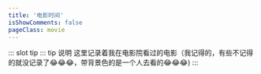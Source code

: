 ```yaml
---
title: '电影时间'
isShowComments: false
pageClass: movie
---
```

::: slot tip
::: tip 说明
这里记录着我在电影院看过的电影（我记得的，有些不记得的就没记录了😂😂😂，带背景色的是一个人去看的😂😂😂)
:::
<movie></movie>